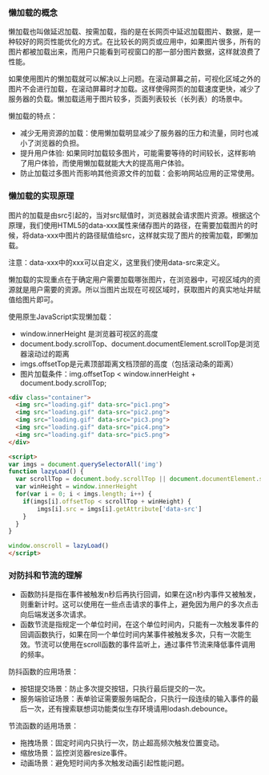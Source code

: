 ### 懒加载的概念
懒加载也叫做延迟加载、按需加载，指的是在长网页中延迟加载图片、数据，是一种较好的网页性能优化的方式。在比较长的网页或应用中，如果图片很多，所有的图片都被加载出来，而用户只能看到可视窗口的那一部分图片数据，这样就浪费了性能。

如果使用图片的懒加载就可以解决以上问题。在滚动屏幕之前，可视化区域之外的图片不会进行加载，在滚动屏幕时才加载。这样使得网页的加载速度更快，减少了服务器的负载。懒加载适用于图片较多，页面列表较长（长列表）的场景中。

懒加载的特点：
- 减少无用资源的加载：使用懒加载明显减少了服务器的压力和流量，同时也减小了浏览器的负担。 
- 提升用户体验: 如果同时加载较多图片，可能需要等待的时间较长，这样影响了用户体验，而使用懒加载就能大大的提高用户体验。
- 防止加载过多图片而影响其他资源文件的加载：会影响网站应用的正常使用。

### 懒加载的实现原理
图片的加载是由src引起的，当对src赋值时，浏览器就会请求图片资源。根据这个原理，我们使用HTML5的data-xxx属性来储存图片的路径，在需要加载图片的时候，将data-xxx中图片的路径赋值给src，这样就实现了图片的按需加载，即懒加载。

注意：data-xxx中的xxx可以自定义，这里我们使用data-src来定义。

懒加载的实现重点在于确定用户需要加载哪张图片，在浏览器中，可视区域内的资源就是用户需要的资源。所以当图片出现在可视区域时，获取图片的真实地址并赋值给图片即可。

使用原生JavaScript实现懒加载：
- window.innerHeight 是浏览器可视区的高度 
- document.body.scrollTop、document.documentElement.scrollTop是浏览器滚动过的距离
- imgs.offsetTop是元素顶部距离文档顶部的高度（包括滚动条的距离）
- 图片加载条件：img.offsetTop < window.innerHeight + document.body.scrollTop;

```html
<div class="container">
  <img src="loading.gif" data-src="pic1.png">
  <img src="loading.gif" data-src="pic2.png">
  <img src="loading.gif" data-src="pic3.png">
  <img src="loading.gif" data-src="pic4.png">
  <img src="loading.gif" data-src="pic5.png">
</div>

<script>
var imgs = document.querySelectorAll('img')
function lazyLoad() {
  var scrollTop = document.body.scrollTop || document.documentElement.scrollTop
  var winHeight = window.innerHeight
  for(var i = 0; i < imgs.length; i++) {
    if(imgs[i].offsetTop < scrollTop + winHeight) {
        imgs[i].src = imgs[i].getAttribute['data-src']
    }
  }
}

window.onscroll = lazyLoad()
</script>
```

### 对防抖和节流的理解
- 函数防抖是指在事件被触发n秒后再执行回调，如果在这n秒内事件又被触发，则重新计时。这可以使用在一些点击请求的事件上，避免因为用户的多次点击向后端发送多次请求。
- 函数节流是指规定一个单位时间，在这个单位时间内，只能有一次触发事件的回调函数执行，如果在同一个单位时间内某事件被触发多次，只有一次能生效。节流可以使用在scroll函数的事件监听上，通过事件节流来降低事件调用的频率。

防抖函数的应用场景：
- 按钮提交场景：防⽌多次提交按钮，只执⾏最后提交的⼀次。
- 服务端验证场景：表单验证需要服务端配合，只执⾏⼀段连续的输⼊事件的最后⼀次，还有搜索联想词功能类似⽣存环境请⽤lodash.debounce。

节流函数的适⽤场景： 
- 拖拽场景：固定时间内只执⾏⼀次，防⽌超⾼频次触发位置变动。
- 缩放场景：监控浏览器resize事件。
- 动画场景：避免短时间内多次触发动画引起性能问题。